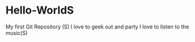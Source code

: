 # Hello-WorldS
My first Git Repository (S)
I  love to geek out and party
I love to listen to the music(S)
